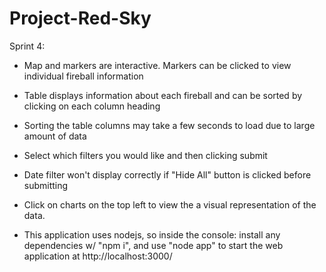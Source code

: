 # Project-Red-Sky
Sprint 4:
- Map and markers are interactive. Markers can be clicked to view individual fireball information
- Table displays information about each fireball and can be sorted by clicking on each column heading
- Sorting the table columns may take a few seconds to load due to large amount of data
- Select which filters you would like and then clicking submit
- Date filter won't display correctly if "Hide All" button is clicked before submitting
- Click on charts on the top left to view the a visual representation of the data.

- This application uses nodejs, so inside the console: install any dependencies w/ "npm i", and use "node app" to start the web application at http://localhost:3000/
